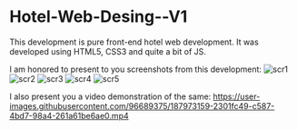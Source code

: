 # Hotel-Web-Desing--V1

This development is pure front-end hotel web development. It was developed using HTML5, CSS3 and quite a bit of JS.

I am honored to present to you screenshots from this development:
![scr1](https://user-images.githubusercontent.com/96689375/187972973-da0772a0-5583-421d-9464-495a51a64496.jpg)
![scr2](https://user-images.githubusercontent.com/96689375/187972978-11659903-cd1a-480a-a4a2-8a66882c934e.jpg)
![scr3](https://user-images.githubusercontent.com/96689375/187972981-838180df-3e87-47ec-b5f9-31064064464b.jpg)
![scr4](https://user-images.githubusercontent.com/96689375/187972983-564713cb-0c59-40e4-a60e-72372a31d65d.jpg)
![scr5](https://user-images.githubusercontent.com/96689375/187972984-e9c471e7-b7df-42f2-ac70-01b7b8ea4aad.jpg)

I also present you a video demonstration of the same:
https://user-images.githubusercontent.com/96689375/187973159-2301fc49-c587-4bd7-98a4-261a61be6ae0.mp4
